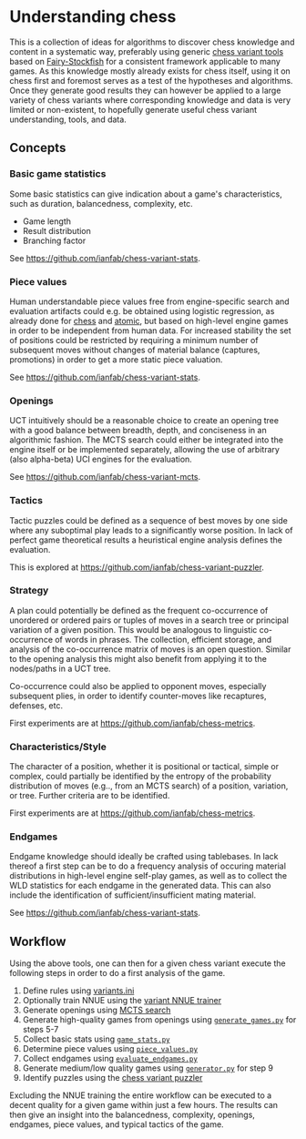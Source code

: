 # Understanding chess
This is a collection of ideas for algorithms to discover chess knowledge and content in a systematic way, preferably using generic [chess variant tools](https://github.com/ianfab/Fairy-Stockfish/wiki/Related-projects) based on [Fairy-Stockfish](https://github.com/ianfab/Fairy-Stockfish) for a consistent framework applicable to many games. As this knowledge mostly already exists for chess itself, using it on chess first and foremost serves as a test of the hypotheses and algorithms. Once they generate good results they can however be applied to a large variety of chess variants where corresponding knowledge and data is very limited or non-existent, to hopefully generate useful chess variant understanding, tools, and data.

## Concepts

### Basic game statistics
Some basic statistics can give indication about a game's characteristics, such as duration, balancedness, complexity, etc.

* Game length
* Result distribution
* Branching factor

See https://github.com/ianfab/chess-variant-stats.

### Piece values
Human understandable piece values free from engine-specific search and evaluation artifacts could e.g. be obtained using logistic regression, as already done for [chess](https://www.r-bloggers.com/2015/06/big-data-and-chess-what-are-the-predictive-point-values-of-chess-pieces/) and [atomic](https://www.gilgamath.com/atomic-two.html), but based on high-level engine games in order to be independent from human data. For increased stability the set of positions could be restricted by requiring a minimum number of subsequent moves without changes of material balance (captures, promotions) in order to get a more static piece valuation.

See https://github.com/ianfab/chess-variant-stats.

### Openings
UCT intuitively should be a reasonable choice to create an opening tree with a good balance between breadth, depth, and conciseness in an algorithmic fashion. The MCTS search could either be integrated into the engine itself or be implemented separately, allowing the use of arbitrary (also alpha-beta) UCI engines for the evaluation.

See https://github.com/ianfab/chess-variant-mcts.

### Tactics
Tactic puzzles could be defined as a sequence of best moves by one side where any suboptimal play leads to a significantly worse position. In lack of perfect game theoretical results a heuristical engine analysis defines the evaluation.

This is explored at https://github.com/ianfab/chess-variant-puzzler.

### Strategy
A plan could potentially be defined as the frequent co-occurrence of unordered or ordered pairs or tuples of moves in a search tree or principal variation of a given position. This would be analogous to linguistic co-occurrence of words in phrases. The collection, efficient storage, and analysis of the co-occurrence matrix of moves is an open question. Similar to the opening analysis this might also benefit from applying it to the nodes/paths in a UCT tree.

Co-occurrence could also be applied to opponent moves, especially subsequent plies, in order to identify counter-moves like recaptures, defenses, etc.

First experiments are at https://github.com/ianfab/chess-metrics.

### Characteristics/Style
The character of a position, whether it is positional or tactical, simple or complex, could partially be identified by the entropy of the probability distribution of moves (e.g.., from an MCTS search) of a position, variation, or tree. Further criteria are to be identified.

First experiments are at https://github.com/ianfab/chess-metrics.

### Endgames
Endgame knowledge should ideally be crafted using tablebases. In lack thereof a first step can be to do a frequency analysis of occuring material distributions in high-level engine self-play games, as well as to collect the WLD statistics for each endgame in the generated data. This can also include the identification of sufficient/insufficient mating material.

See https://github.com/ianfab/chess-variant-stats.

## Workflow

Using the above tools, one can then for a given chess variant execute the following steps in order to do a first analysis of the game.

1. Define rules using [variants.ini](https://github.com/ianfab/Fairy-Stockfish/blob/master/src/variants.ini)
2. Optionally train NNUE using the [variant NNUE trainer](https://github.com/fairy-stockfish/variant-nnue-pytorch)
3. Generate openings using [MCTS search](https://github.com/ianfab/chess-variant-mcts)
4. Generate high-quality games from openings using [`generate_games.py`](https://github.com/ianfab/chess-variant-stats) for steps 5-7
5. Collect basic stats using [`game_stats.py`](https://github.com/ianfab/chess-variant-stats)
6. Determine piece values using [`piece_values.py`](https://github.com/ianfab/chess-variant-stats)
7. Collect endgames using [`evaluate_endgames.py`](https://github.com/ianfab/chess-variant-stats)
8. Generate medium/low quality games using [`generator.py`](https://github.com/ianfab/chess-variant-puzzler) for step 9
9. Identify puzzles using the [chess variant puzzler](https://github.com/ianfab/chess-variant-puzzler)

Excluding the NNUE training the entire workflow can be executed to a decent quality for a given game within just a few hours. The results can then give an insight into the balancedness, complexity, openings, endgames, piece values, and typical tactics of the game.
